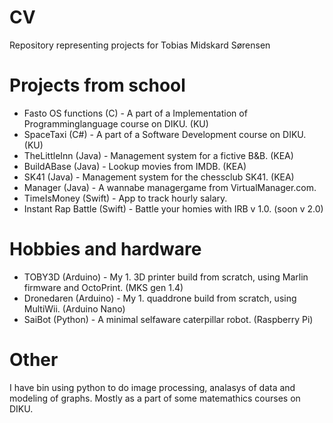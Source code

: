 # CV
Repository representing projects for Tobias Midskard Sørensen

# Projects from school
- Fasto OS functions (C) - A part of a Implementation of Programminglanguage course on DIKU. (KU)
- SpaceTaxi (C#) -  A part of a Software Development course on DIKU. (KU)
- TheLittleInn (Java) - Management system for a fictive B&B. (KEA)
- BuildABase (Java) - Lookup movies from IMDB. (KEA)
- SK41 (Java) - Management system for the chessclub SK41. (KEA)
- Manager (Java) - A wannabe managergame from VirtualManager.com.
- TimeIsMoney (Swift) - App to track hourly salary.
- Instant Rap Battle (Swift) - Battle your homies with IRB v 1.0. (soon v 2.0)

# Hobbies and hardware
- TOBY3D (Arduino) - My 1. 3D printer build from scratch, using Marlin firmware and OctoPrint. (MKS gen 1.4)
- Dronedaren (Arduino) - My 1. quaddrone build from scratch, using MultiWii. (Arduino Nano)
- SaiBot (Python) - A minimal selfaware caterpillar robot. (Raspberry Pi)

# Other
I have bin using python to do image processing, analasys of data and modeling of graphs. Mostly as a part of some matemathics courses on DIKU. 
